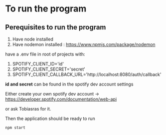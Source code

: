 # To run the program

## Perequisites to run the program
1. Have node installed
2. Have nodemon installed : https://www.npmjs.com/package/nodemon

have a .env file in root of projects with:
1. SPOTIFY_CLIENT_ID='id'
2. SPOTIFY_CLIENT_SECRET='secret'
3. SPOTIFY_CLIENT_CALLBACK_URL='http://localhost:8080/auth/callback'

**id and secret** can be found in the spotify dev account settings

Either create your own spotify dev account -> 
https://developer.spotify.com/documentation/web-api

or ask Tobiasras for it.

Then the application should be ready to run

``` shell
npm start
```
